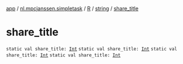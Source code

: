 [app](../../../index.md) / [nl.mpcjanssen.simpletask](../../index.md) / [R](../index.md) / [string](index.md) / [share_title](.)

# share_title

`static val share_title: `[`Int`](https://kotlinlang.org/api/latest/jvm/stdlib/kotlin/-int/index.html)
`static val share_title: `[`Int`](https://kotlinlang.org/api/latest/jvm/stdlib/kotlin/-int/index.html)
`static val share_title: `[`Int`](https://kotlinlang.org/api/latest/jvm/stdlib/kotlin/-int/index.html)
`static val share_title: `[`Int`](https://kotlinlang.org/api/latest/jvm/stdlib/kotlin/-int/index.html)